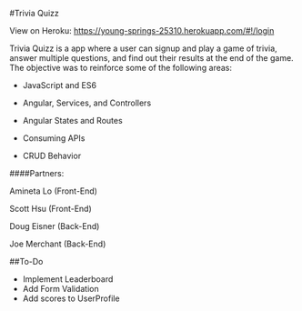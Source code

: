 #Trivia Quizz

View on Heroku: https://young-springs-25310.herokuapp.com/#!/login

Trivia Quizz is a app where a user can signup and play a game of trivia, answer multiple questions, and find out their results at the end of the game. The objective was to reinforce some of the following areas:

- JavaScript and ES6

- Angular, Services, and Controllers

- Angular States and Routes

- Consuming APIs

- CRUD Behavior

####Partners: 

Amineta Lo (Front-End) 

Scott Hsu (Front-End)

Doug Eisner (Back-End)

Joe Merchant (Back-End)

##To-Do

- Implement Leaderboard
- Add Form Validation
- Add scores to UserProfile


